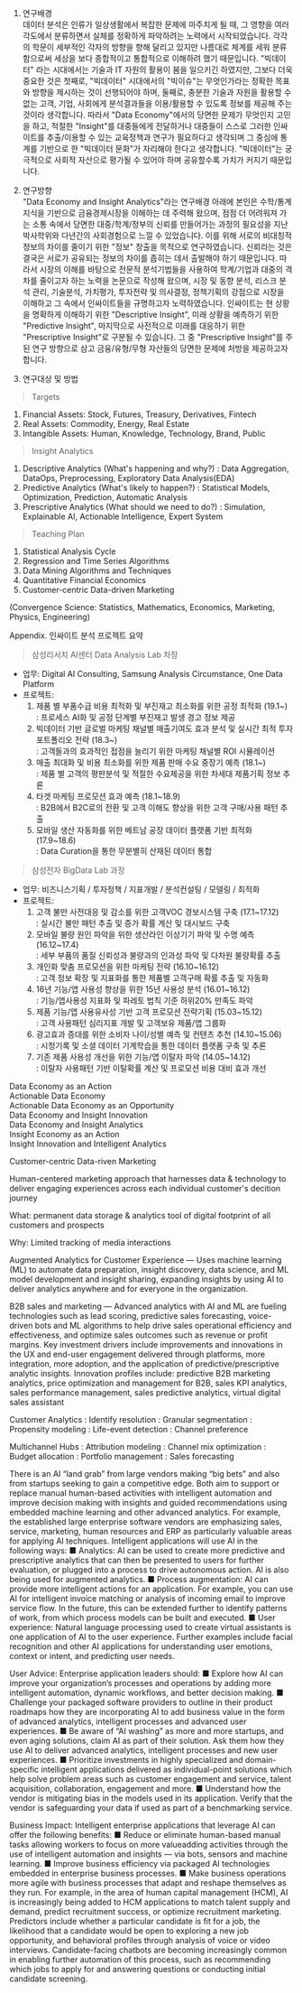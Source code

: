
1. 연구배경  
  데이터 분석은 인류가 일상생활에서 복잡한 문제에 마주치게 될 때, 그 영향을 여러 각도에서 분류하면서 실체를 정확하게 파악하려는 노력에서 시작되었습니다. 각각의 학문이 세부적인 각자의 방향을 향해 달리고 있지만 나름대로 체계를 세워 분류함으로써 세상을 보다 종합적이고 통합적으로 이해하려 했기 때문입니다. "빅데이터" 라는 시대에서는 기술과 IT 자원의 활용이 붐을 일으키긴 하였지만, 그보다 더욱 중요한 것은 첫째로, "빅데이터" 시대에서의 "빅이슈"는 무엇인가라는 정확한 목표와 방향을 제시하는 것이 선행되어야 하며, 둘째로, 충분한 기술과 자원을 활용할 수 없는 고객, 기업, 사회에게 분석결과들을 이용/활용할 수 있도록 정보를 제공해 주는 것이라 생각합니다. 따라서 "Data Economy"에서의 당면한 문제가 무엇인지 고민을 하고, 적절한 "Insight"를 대중들에게 전달하거나 대중들이 스스로 그러한 인싸이트를 추출/이용할 수 있는 교육정책과 연구가 필요하다고 생각되며 그 중심에 통계를 기반으로 한 "빅데이터 문화"가 자리해야 한다고 생각합니다. "빅데이터"는 궁극적으로 사회적 자산으로 평가될 수 있어야 하며 공유할수록 가치가 커지기 때문입니다.


2. 연구방향  
  "Data Economy and Insight Analytics"라는 연구배경 아래에 본인은 수학/통계 지식을 기반으로 금융경제시장을 이해하는 데 주력해 왔으며, 점점 더 어려워져 가는 소통 속에서 당면한 대중/학계/정부의 신뢰를 만들어가는 과정의 필요성을 지난 박사학위와 다년간의 사회경험으로 느낄 수 있었습니다. 이를 위해 서로의 비대칭적 정보의 차이를 줄이기 위한 "정보" 창출을 목적으로 연구하였습니다. 신뢰라는 것은 결국은 서로가 공유되는 정보의 차이를 좁히는 데서 출발해야 하기 때문입니다. 따라서 시장의 이해를 바탕으로 전문적 분석기법들을 사용하여 학계/기업과 대중의 격차를 줄이고자 하는 노력을 논문으로 작성해 왔으며, 시장 및 동향 분석, 리스크 분석 관리, 기술분석, 가치평가, 투자전략 및 의사결정, 정책기획의 강점으로 시장을 이해하고 그 속에서 인싸이트들을 규명하고자 노력하였습니다. 인싸이트는 현 상황을 명확하게 이해하기 위한 "Descriptive Insight", 미래 상황을 예측하기 위한 "Predictive Insight", 마지막으로 사전적으로 미래를 대응하기 위한 "Prescriptive Insight"로 구분될 수 있습니다. 그 중 "Prescriptive Insight"를 주된 연구 방향으로 삼고 금융/유형/무형 자산들의 당면한 문제에 처방을 제공하고자 합니다.


3. 연구대상 및 방법
> Targets
  1) Financial Assets: Stock, Futures, Treasury, Derivatives, Fintech
  2) Real Assets: Commodity, Energy, Real Estate
  3) Intangible Assets: Human, Knowledge, Technology, Brand, Public

> Insight Analytics
  1) Descriptive Analytics (What's happening and why?) 
    : Data Aggregation, DataOps, Preprocessing, Exploratory Data Analysis(EDA)
  2) Predictive Analytics (What's likely to happen?) 
    : Statistical Models, Optimization, Prediction, Automatic Analysis
  3) Prescriptive Analytics (What should we need to do?) 
    : Simulation, Explainable AI, Actionable Intelligence, Expert System

> Teaching Plan
  1) Statistical Analysis Cycle
  2) Regression and Time Series Algorithms
  3) Data Mining Algorithms and Techniques
  4) Quantitative Financial Economics
  5) Customer-centric Data-driven Marketing
  
 (Convergence Science: Statistics, Mathematics, Economics, Marketing, Physics, Engineering)


Appendix. 인싸이트 분석 프로젝트 요약
> 삼성리서치 AI센터 Data Analysis Lab 차장
  - 업무: Digital AI Consulting, Samsung Analysis Circumstance, One Data Platform
  - 프로젝트:
    1) 제품 별 부품수급 비용 최적화 및 부진재고 최소화를 위한 공정 최적화 (19.1~)   
       : 프로세스 AI화 및 공정 단계별 부진재고 발생 경고 정보 제공
    2) 빅데이터 기반 글로벌 마케팅 채널별 매출기여도 효과 분석 및 실시간 최적 투자 포트폴리오 전략 (18.3~)   
       : 고객들과의 효과적인 접점을 늘리기 위한 마케팅 채널별 ROI 시뮬레이션
    3) 매출 최대화 및 비용 최소화를 위한 제품 판매 수요 중장기 예측 (18.1~)   
       : 제품 별 고객의 평판분석 및 적절한 수요제공을 위한 차세대 제품기획 정보 추론
    4) 타겟 마케팅 프로모션 효과 예측 (18.1~18.9)   
       : B2B에서 B2C로의 전환 및 고객 이해도 향상을 위한 고객 구매/사용 패턴 추출
    5) 모바일 생산 자동화를 위한 베트남 공장 데이터 플랫폼 기반 최적화 (17.9~18.6)   
       : Data Curation을 통한 무분별히 산재된 데이터 통합

> 삼성전자 BigData Lab 과장
  - 업무: 비즈니스기획 / 투자정책 / 지표개발 / 분석컨설팅 / 모델링 / 최적화
  - 프로젝트:
    1) 고객 불만 사전대응 및 감소를 위한 고객VOC 경보시스템 구축 (17.1~17.12)   
       : 실시간 불만 패턴 추출 및 증가 확률 계산 및 대시보드 구축
    2) 모바일 불량 원인 파악을 위한 생산라인 이상기기 파악 및 수명 예측 (16.12~17.4)   
       : 세부 부품의 품질 신뢰성과 불량과의 인과성 파악 및 다차원 불량확률 추출
    3) 개인화 맞춤 프로모션을 위한 마케팅 전략 (16.10~16.12)   
       : 고객 정보 확장 및 지표화를 통한 제품별 고객구매 확률 추출 및 자동화
    4) 16년 기능/앱 사용성 향상을 위한 15년 사용성 분석 (16.01~16.12)   
       : 기능/앱사용성 지표화 및 파레토 법칙 기준 하위20% 만족도 파악
    5) 제품 기능/앱 사용유사성 기반 고객 프로모션 전략기획 (15.03~15.12)   
       : 고객 사용패턴 심리지표 개발 및 고객보유 제품/앱 그룹화
    6) 광고효과 증대를 위한 소비자 나이/성별 예측 및 컨탠츠 추천 (14.10~15.06)   
       : 시청기록 및 소셜 데이터 기계학습을 통한 데이터 플랫폼 구축 및 추론
    7) 기존 제품 사용성 개선을 위한 기능/앱 이탈자 파악 (14.05~14.12)   
       : 이탈자 사용패턴 기반 이탈확률 계산 및 프로모션 비용 대비 효과 개선







Data Economy as an Action  
Actionable Data Economy  
Actionable Data Economy as an Opportunity  
Data Economy and Insight Innovation  
Data Economy and Insight Analytics  
Insight Economy as an Action  
Insight Innovation and Intelligent Analytics  




Customer-centric Data-riven Marketing

Human-centered marketing approach that harnesses data & technology to deliver engaging experiences across each individual customer's decition journey

What: permanent data storage & analytics tool of digital footprint of all customers and prospects

Why: Limited tracking of media interactions

Augmented Analytics for Customer Experience — Uses machine learning (ML) to automate
data preparation, insight discovery, data science, and ML model development and insight
sharing, expanding insights by using AI to deliver analytics anywhere and for everyone in the
organization.

B2B sales and marketing — Advanced analytics with AI and ML are fueling technologies such as
lead scoring, predictive sales forecasting, voice-driven bots and ML algorithms to help drive sales
operational efficiency and effectiveness, and optimize sales outcomes such as revenue or profit
margins. Key investment drivers include improvements and innovations in the UX and end-user
engagement delivered through platforms, more integration, more adoption, and the application of
predictive/prescriptive analytic insights.
Innovation profiles include: predictive B2B marketing analytics, price optimization and management
for B2B, sales KPI analytics, sales performance management, sales predictive analytics, virtual
digital sales assistant

Customer Analytics
: Identify resolution
: Granular segmentation
: Propensity modeling
: Life-event detection
: Channel preference

Multichannel Hubs
: Attribution modeling
: Channel mix optimization
: Budget allocation
: Portfolio management
: Sales forecasting

There is an AI “land grab” from large vendors making “big bets” and also from startups seeking to
gain a competitive edge. Both aim to support or replace manual human-based activities with
intelligent automation and improve decision making with insights and guided recommendations
using embedded machine learning and other advanced analytics. For example, the established
large enterprise software vendors are emphasizing sales, service, marketing, human resources and
ERP as particularly valuable areas for applying AI techniques.
Intelligent applications will use AI in the following ways:
■ Analytics: AI can be used to create more predictive and prescriptive analytics that can then be
presented to users for further evaluation, or plugged into a process to drive autonomous action.
AI is also being used for augmented analytics.
■ Process augmentation: AI can provide more intelligent actions for an application. For example,
you can use AI for intelligent invoice matching or analysis of incoming email to improve service
flow. In the future, this can be extended further to identify patterns of work, from which process
models can be built and executed.
■ User experience: Natural language processing used to create virtual assistants is one
application of AI to the user experience. Further examples include facial recognition and other
AI applications for understanding user emotions, context or intent, and predicting user needs.

User Advice: Enterprise application leaders should:
■ Explore how AI can improve your organization’s processes and operations by adding more
intelligent automation, dynamic workflows, and better decision making.
■ Challenge your packaged software providers to outline in their product roadmaps how they are
incorporating AI to add business value in the form of advanced analytics, intelligent processes
and advanced user experiences.
■ Be aware of “AI washing” as more and more startups, and even aging solutions, claim AI as part
of their solution. Ask them how they use AI to deliver advanced analytics, intelligent processes
and new user experiences.
■ Prioritize investments in highly specialized and domain-specific intelligent applications delivered
as individual-point solutions which help solve problem areas such as customer engagement and
service, talent acquisition, collaboration, engagement and more.
■ Understand how the vendor is mitigating bias in the models used in its application. Verify that
the vendor is safeguarding your data if used as part of a benchmarking service.

Business Impact: Intelligent enterprise applications that leverage AI can offer the following
benefits:
■ Reduce or eliminate human-based manual tasks allowing workers to focus on more valueadding
activities through the use of intelligent automation and insights — via bots, sensors and
machine learning.
■ Improve business efficiency via packaged AI technologies embedded in enterprise business
processes.
■ Make business operations more agile with business processes that adapt and reshape
themselves as they run.
For example, in the area of human capital management (HCM), AI is increasingly being added to
HCM applications to match talent supply and demand, predict recruitment success, or optimize
recruitment marketing. Predictors include whether a particular candidate is fit for a job, the
likelihood that a candidate would be open to exploring a new job opportunity, and behavioral
profiles through analysis of voice or video interviews. Candidate-facing chatbots are becoming
increasingly common in enabling further automation of this process, such as recommending which
jobs to apply for and answering questions or conducting initial candidate screening.


